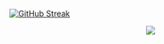 [![GitHub Streak](https://streak-stats.demolab.com?user=Love-Pengy&theme=radical&border_radius=10)](https://git.io/streak-stats)


<p align="center">
    <a href="https://git.io/streak-stats"><img src="[![GitHub Streak](https://streak-stats.demolab.com?user=Love-Pengy&theme=radical&border_radius=10)](https://git.io/streak-stats)"/></a>
</p>

<!---
- 👋 Hi, I’m @Love-Pengy
- 👀 I’m interested in ...
- 🌱 I’m currently learning ...
- 💞️ I’m looking to collaborate on ...
- 📫 How to reach me ...
- 😄 Pronouns: ...
- ⚡ Fun fact: ...
--->
<!---
Love-Pengy/Love-Pengy is a ✨ special ✨ repository because its `README.md` (this file) appears on your GitHub profile.
You can click the Preview link to take a look at your changes.
--->
